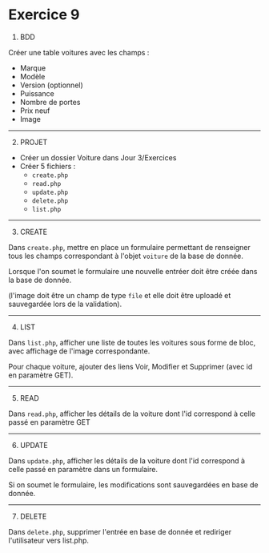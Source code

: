 # Exercice 9

1. BDD

Créer une table voitures avec les champs :
- Marque
- Modèle
- Version (optionnel)
- Puissance
- Nombre de portes
- Prix neuf
- Image

---

2. PROJET

- Créer un dossier Voiture dans Jour 3/Exercices
- Créer 5 fichiers :
    - `create.php`
    - `read.php`
    - `update.php`
    - `delete.php`
    - `list.php`

---

3. CREATE

Dans `create.php`, mettre en place un formulaire permettant de renseigner tous les champs correspondant à l'objet `voiture` de la base de donnée.

Lorsque l'on soumet le formulaire une nouvelle entréer doit être créée dans la base de donnée.

(l'image doit être un champ de type `file` et elle doit être uploadé et sauvegardée lors de la validation).

---

4. LIST

Dans `list.php`, afficher une liste de toutes les voitures sous forme de bloc, avec affichage de l'image correspondante.

Pour chaque voiture, ajouter des liens Voir, Modifier et Supprimer (avec id en paramètre GET).

---

5. READ

Dans `read.php`, afficher les détails de la voiture dont l'id correspond à celle passé en paramètre GET

---

6. UPDATE

Dans `update.php`, afficher les détails de la voiture dont l'id correspond à celle passé en paramètre dans un formulaire.

Si on soumet le formulaire, les modifications sont sauvegardées en base de donnée.

---

7. DELETE

Dans `delete.php`, supprimer l'entrée en base de donnée et rediriger l'utilisateur vers list.php.
